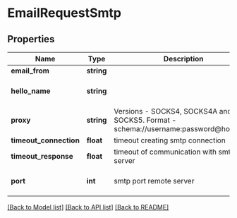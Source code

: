 # EmailRequestSmtp

## Properties
Name | Type | Description | Notes
------------ | ------------- | ------------- | -------------
**email_from** | **string** |  | [optional] 
**hello_name** | **string** |  | [optional] [default to 'localhost']
**proxy** | **string** | Versions - SOCKS4, SOCKS4A and SOCKS5. Format -  schema://username:password@host:port. | [optional] 
**timeout_connection** | **float** | timeout creating smtp connection | [optional] 
**timeout_response** | **float** | timeout of communication with smtp server | [optional] 
**port** | **int** | smtp port remote server | [optional] [default to 25]

[[Back to Model list]](../../README.md#documentation-for-models) [[Back to API list]](../../README.md#documentation-for-api-endpoints) [[Back to README]](../../README.md)

